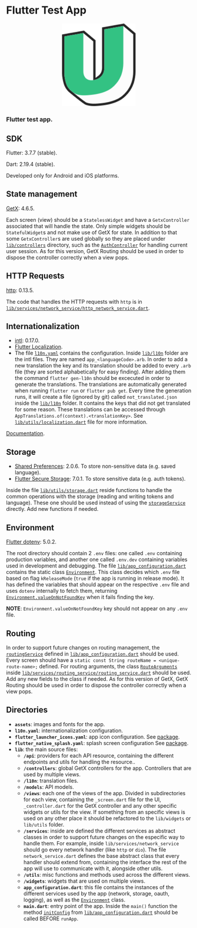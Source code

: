 # Flutter Test App

<p align="center">
   <img src="assets/images/app_logo.svg" width="200" />
</p>

### Flutter test app.

## SDK

Flutter: 3.7.7 (stable).

Dart: 2.19.4 (stable).

Developed only for Android and iOS platforms.

## State management

[GetX](https://pub.dev/packages/get): 4.6.5.

Each screen (view) should be a `StatelessWidget` and have a `GetxController` associated that will handle the state. Only simple widgets should be `StatefulWidget`s and not make use of GetX for state. In addition to that some `GetxController`s are used globally so they are placed under [`lib/controllers`](lib/controllers/) directory, such as the [`AuthController`](lib/controllers/auth_controller.dart#L7) for handling current user session. As for this version, GetX Routing should be used in order to dispose the controller correctly when a view pops.

## HTTP Requests

[http](https://pub.dev/packages/http): 0.13.5.

The code that handles the HTTP requests with `http` is in [`lib/services/network_service/http_network_service.dart`](lib/services/network_service/http_network_service.dart).

## Internationalization

- [intl](https://pub.dev/packages/intl): 0.17.0.
- [Flutter Localization](https://pub.dev/packages/flutter_localization).
- The file [`l10n.yaml`](l10n.yaml) contains the configuration. Inside [`lib/l10n`](lib/l10n) folder are the intl files. They are named `app_<languageCode>.arb`. In order to add a new translation the key and its translation should be added to every `.arb` file (they are sorted alphabetically for easy finding). After adding them the command `flutter gen-l10n` should be excecuted in order to generate the translations. The translations are automatically generated when running `flutter run` or `flutter pub get`. Every time the generation runs, it will create a file (ignored by git) called `not_translated.json` inside the [`lib/l10n`](lib/l10n) folder. It contains the keys that did not get translated for some reason. These translations can be accessed through `AppTranslations.of(context).<translationKey>`. See [`lib/utils/localization.dart`](lib/utils/localization.dart) file for more information.

[Documentation](https://docs.flutter.dev/development/accessibility-and-localization/internationalization).

## Storage

- [Shared Preferences](https://pub.dev/packages/shared_preferences): 2.0.6. To store non-sensitive data (e.g. saved language).
- [Flutter Secure Storage](https://pub.dev/packages/flutter_secure_storage): 7.0.1. To store sensitive data (e.g. auth tokens).

Inside the file [`lib/utils/storage.dart`](lib/utils/storage.dart) reside functions to handle the common operations with the storage (reading and writing tokens and language). These one should be used instead of using the [`storageService`](lib/app_configuration.dart#L19) directly. Add new functions if needed.

## Environment

[Flutter dotenv](https://pub.dev/packages/flutter_dotenv): 5.0.2.

The root directory should contain 2 `.env` files: one called `.env` containing production variables, and another one called `.env.dev` containing variables used in development and debugging. The file [`lib/app_configuration.dart`](lib/app_configuration.dart) contains the static class [`Environment`](lib/app_configuration.dart#L21). This class decides which `.env` file based on flag `kReleaseMode` (`true` if the app is running in release mode). It has defined the variables that should appear on the respective `.env` file and uses `dotenv` internally to fetch them, returning [`Environment.valueOnNotFoundKey`](lib/app_configuration.dart#L22) when it fails finding the key.

**NOTE**: `Environment.valueOnNotFoundKey` key should not appear on any `.env` file.

## Routing

In order to support future changes on routing management, the [`routingService`](lib/app_configuration.dart#L18) defined in [`lib/app_configuration.dart`](lib/app_configuration.dart) should be used. Every screen should have a `static const String routeName = <unique-route-name>;` defined. For routing arguments, the class [`RouteArguments`](lib/services/routing_service/routing_service.dart#L11) inside [`lib/services/routing_service/routing_service.dart`](lib/services/routing_service/routing_service.dart) should be used. Add any new fields to the class if needed. As for this version of GetX, GetX Routing should be used in order to dispose the controller correctly when a view pops.

## Directories

- **`assets`**: images and fonts for the app.
- **`l10n.yaml`**: internationalization configuration.
- **`flutter_launcher_icons.yaml`**: app icon configuration. See [package](https://pub.dev/packages/flutter_launcher_icons).
- **`flutter_native_splash.yaml`**: splash screen configuration See [package](https://pub.dev/packages/flutter_native_splash).
- **`lib`**: the main source files:
  - **`/api`**: providers for each API resource, containing the different endpoints and utils for handling the resource..
  - **`/controllers`**: global GetX controllers for the app. Controllers that are used by multiple views.
  - **`/l10n`**: translation files.
  - **`/models`**: API models.
  - **`/views`**: each one of the views of the app. Divided in subdirectories for each view, containing the `_screen.dart` file for the UI, `_controller.dart` for the GetX controller and any other specific widgets or utils for the view. If something from an specific views is used on any other place it should be refactored to the `lib/widgets` or `lib/utils` folder.
  - **`/services`**: inside are defined the different services as abstract classes in order to support future changes on the especific way to handle them. For example, inside `lib/services/network_service` should go every network handler (like `http` or `dio`). The file `network_service.dart` defines the base abstract class that every handler should extend from, containing the interface the rest of the app will use to communicate with it, alongside other utils.
  - **`/utils`**: misc functions and methods used across the different views.
  - **`/widgets`**: widgets that are used on multiple views.
  - **`app_configuration.dart`**: this file contains the instances of the different services used by the app (network, storage, oauth, logging), as well as the [`Environment`](lib/app_configuration.dart#L21) class.
  - **`main.dart`**: entry point of the app. Inside the `main()` function the method [`initConfig`](lib/app_configuration.dart#L43) from [`lib/app_configuration.dart`](lib/app_configuration.dart) should be called BEFORE `runApp`.
